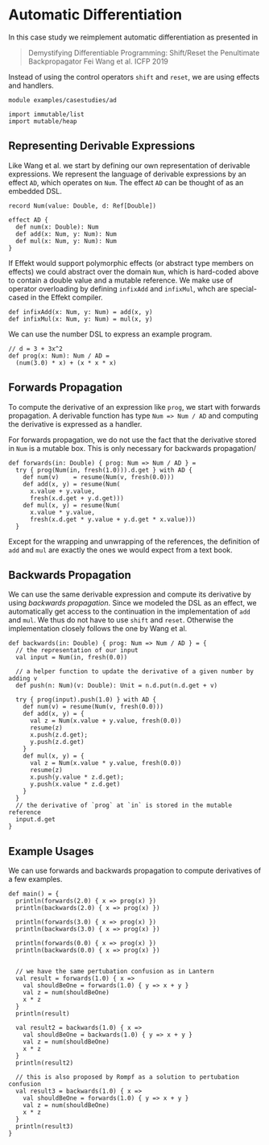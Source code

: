 # Automatic Differentiation
In this case study we reimplement automatic differentiation as presented in

> Demystifying Differentiable Programming: Shift/Reset the Penultimate Backpropagator
> Fei Wang et al. ICFP 2019

Instead of using the control operators `shift` and `reset`, we are using effects and
handlers.
```
module examples/casestudies/ad

import immutable/list
import mutable/heap
```

## Representing Derivable Expressions
Like Wang et al. we start by defining our own representation of derivable expressions.
We represent the language of derivable expressions by an effect `AD`, which operates
on `Num`. The effect `AD` can be thought of as an embedded DSL.
```
record Num(value: Double, d: Ref[Double])

effect AD {
  def num(x: Double): Num
  def add(x: Num, y: Num): Num
  def mul(x: Num, y: Num): Num
}
```
If Effekt would support polymorphic effects (or abstract type members on effects) we could abstract over the domain `Num`, which is hard-coded above to contain a double value
and a mutable reference.
We make use of operator overloading by defining `infixAdd` and `infixMul`, whch are
special-cased in the Effekt compiler.
```
def infixAdd(x: Num, y: Num) = add(x, y)
def infixMul(x: Num, y: Num) = mul(x, y)
```
We can use the number DSL to express an example program.
```
// d = 3 + 3x^2
def prog(x: Num): Num / AD =
  (num(3.0) * x) + (x * x * x)
```

## Forwards Propagation
To compute the derivative of an expression like `prog`, we start with
forwards propagation. A derivable function has type `Num => Num / AD`
and computing the derivative is expressed as a handler.

For forwards propagation, we do not use the fact that the derivative stored
in `Num` is a mutable box. This is only necessary for backwards propagation/
```
def forwards(in: Double) { prog: Num => Num / AD } =
  try { prog(Num(in, fresh(1.0))).d.get } with AD {
    def num(v)    = resume(Num(v, fresh(0.0)))
    def add(x, y) = resume(Num(
      x.value + y.value,
      fresh(x.d.get + y.d.get)))
    def mul(x, y) = resume(Num(
      x.value * y.value,
      fresh(x.d.get * y.value + y.d.get * x.value)))
  }
```
Except for the wrapping and unwrapping of the references, the definition
of `add` and `mul` are exactly the ones we would expect from a text book.

## Backwards Propagation
We can use the same derivable expression and compute its derivative
by using _backwards propagation_. Since we modeled the DSL as an effect,
we automatically get access to the continuation in the implementation of
`add` and `mul`. We thus do not have to use `shift` and `reset`.
Otherwise the implementation closely follows the one by Wang et al.
```
def backwards(in: Double) { prog: Num => Num / AD } = {
  // the representation of our input
  val input = Num(in, fresh(0.0))

  // a helper function to update the derivative of a given number by adding v
  def push(n: Num)(v: Double): Unit = n.d.put(n.d.get + v)

  try { prog(input).push(1.0) } with AD {
    def num(v) = resume(Num(v, fresh(0.0)))
    def add(x, y) = {
      val z = Num(x.value + y.value, fresh(0.0))
      resume(z)
      x.push(z.d.get);
      y.push(z.d.get)
    }
    def mul(x, y) = {
      val z = Num(x.value * y.value, fresh(0.0))
      resume(z)
      x.push(y.value * z.d.get);
      y.push(x.value * z.d.get)
    }
  }
  // the derivative of `prog` at `in` is stored in the mutable reference
  input.d.get
}
```

## Example Usages
We can use forwards and backwards propagation to compute derivatives of a few
examples.
```
def main() = {
  println(forwards(2.0) { x => prog(x) })
  println(backwards(2.0) { x => prog(x) })

  println(forwards(3.0) { x => prog(x) })
  println(backwards(3.0) { x => prog(x) })

  println(forwards(0.0) { x => prog(x) })
  println(backwards(0.0) { x => prog(x) })


  // we have the same pertubation confusion as in Lantern
  val result = forwards(1.0) { x =>
    val shouldBeOne = forwards(1.0) { y => x + y }
    val z = num(shouldBeOne)
    x * z
  }
  println(result)

  val result2 = backwards(1.0) { x =>
    val shouldBeOne = backwards(1.0) { y => x + y }
    val z = num(shouldBeOne)
    x * z
  }
  println(result2)

  // this is also proposed by Rompf as a solution to pertubation confusion
  val result3 = backwards(1.0) { x =>
    val shouldBeOne = forwards(1.0) { y => x + y }
    val z = num(shouldBeOne)
    x * z
  }
  println(result3)
}
```